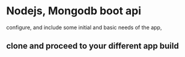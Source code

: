 # Nodejs, Mongodb boot api

configure, and include some initial and basic needs of the app,

## clone and proceed to your different app build   
